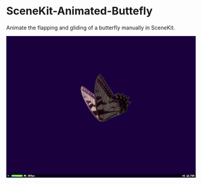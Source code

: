 # SceneKit-Animated-Buttefly
Animate the flapping and gliding of a butterfly manually in SceneKit.

![demo][demo]

[demo]: https://github.com/p-sun/SceneKit-Animated-Buttefly/blob/master/Screenshots/Butterfly_small.png
